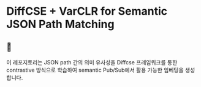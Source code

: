 # DiffCSE + VarCLR for Semantic JSON Path Matching

## 📌

이 레포지토리는 JSON path 간의 의미 유사성을 Diffcse 프레임워크를 통한 contrastive 방식으로 학습하여 semantic Pub/Sub에서 활용 가능한 임베딩을 생성합니다.
